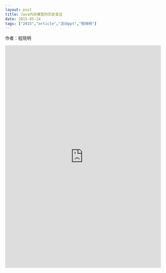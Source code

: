 ```yaml
---
layout: post
title: Java内存模型的历史变迁
date: 2015-05-24
tags: ["2015","article","活动ppt","程晓明"]
---
```


作者：程晓明

<embed src="http://greenteajug.github.io/images/java内存模型的历史变迁.pdf" type="application/pdf" height="720" width="100%" />
